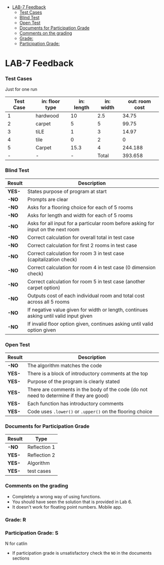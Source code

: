 

- [LAB-7 Feedback](#lab-7-feedback)
    - [Test Cases](#test-cases)
    - [Blind Test](#blind-test)
    - [Open Test](#open-test)
    - [Documents for Participation Grade](#documents-for-participation-grade)
    - [Comments on the grading](#comments-on-the-grading)
    - [Grade:](#grade)
    - [Participation Grade:](#participation-grade)

# LAB-7 Feedback

### Test Cases

Just for one run

| Test Case | in: floor type | in: length | in: width | out: room cost |
|-----------|----------------|------------|-----------|----------------|
| 1         | hardwood       | 10         | 2.5       | 34.75          |
| 2         | carpet         | 5          | 5         | 99.75          |
| 3         | tiLE           | 1          | 3         | 14.97          |
| 4         | tile           | 0          | 2         | 0              |
| 5         | Carpet         | 15.3       | 4         | 244.188        |
|     -     |         -      |      -     |Total      | 393.658        |

### Blind Test

| Result   | Description                                                              |
|----------|--------------------------------------------------------------------------|
| **YES-** | States purpose of program at start                                      |
| **-NO** | Prompts are clear                                                        |
| **-NO** | Asks for a flooring choice for each of 5 rooms                          |
| **-NO** | Asks for length and width for each of 5 rooms                           |
| **-NO** | Asks for all input for a particular room before asking for input on the next room |
| **-NO** | Correct calculation for overall total in test case                      |
| **-NO** | Correct calculation for first 2 rooms in test case                      |
| **-NO** | Correct calculation for room 3 in test case (capitalization check)      |
| **-NO** | Correct calculation for room 4 in test case (0 dimension check)         |
| **-NO** | Correct calculation for room 5 in test case (another carpet option)     |
| **-NO** | Outputs cost of each individual room and total cost across all 5 rooms  |
| **-NO** | If negative value given for width or length, continues asking until valid input given |
| **-NO** | If invalid floor option given, continues asking until valid option given |

### Open Test
| Result     | Description                                                              |
|------------|--------------------------------------------------------------------------|
| **-NO** | The algorithm matches the code                                           |
| **YES-** | There is a block of introductory comments at the top                    |
| **YES-** | Purpose of the program is clearly stated |  
| **YES-** | There are comments in the body of the code (do not need to determine if they are good) |
| **YES-** | Each function has introductory comments                                 |
| **YES-** | Code uses `.lower()` or `.upper()` on the flooring choice               |



### Documents for Participation Grade

|Result         |Type            |
|---------------|----------------|
|**-NO** | Reflection 1   |
|**YES-** | Reflection 2   |
|**YES-** | Algorithm      |
|**YES-** | test cases      |

### Comments on the grading
- Completely a wrong way of using functions. 
- You should have seen the solution that is provided in Lab 6. 
- It doesn't work for floating point numbers. Mobile app. 
### Grade: R

### Participation Grade: S
N for catlin
 - If participation grade is unsatisfactory check the `NO` in the documents sections
